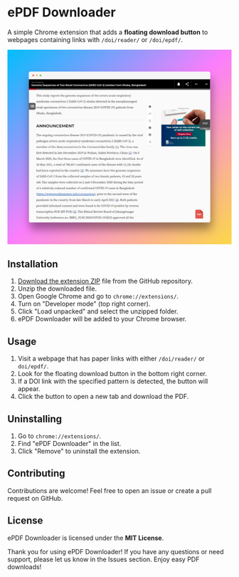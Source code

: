 # ePDF Downloader

A simple Chrome extension that adds a **floating download button** to webpages containing links with `/doi/reader/` or `/doi/epdf/`.

![screenshot](screenshot.png)

## Installation
1. [Download the extension ZIP](https://github.com/nahid18/journal-epdf-downloader/releases/download/v1.0.0/epdf-downloader.zip) file from the GitHub repository.
2. Unzip the downloaded file.
3. Open Google Chrome and go to `chrome://extensions/`.
4. Turn on "Developer mode" (top right corner).
5. Click "Load unpacked" and select the unzipped folder.
6. ePDF Downloader will be added to your Chrome browser.

## Usage
1. Visit a webpage that has paper links with either `/doi/reader/` or `doi/epdf/`.
2. Look for the floating download button in the bottom right corner.
3. If a DOI link with the specified pattern is detected, the button will appear.
4. Click the button to open a new tab and download the PDF.

## Uninstalling
1. Go to `chrome://extensions/`.
2. Find "ePDF Downloader" in the list.
3. Click "Remove" to uninstall the extension.

## Contributing
Contributions are welcome! Feel free to open an issue or create a pull request on GitHub.

## License
ePDF Downloader is licensed under the **MIT License**.

Thank you for using ePDF Downloader! If you have any questions or need support, please let us know in the Issues section. Enjoy easy PDF downloads!